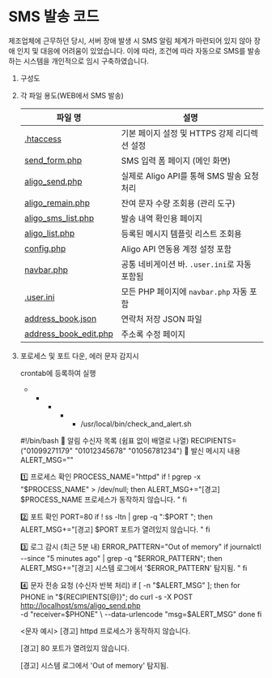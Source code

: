 # SMS 발송 코드

제조업체에 근무하던 당시, 서버 장애 발생 시 SMS 알림 체계가 마련되어 있지 않아 장애 인지 및 대응에 어려움이 있었습니다. 이에 따라, 조건에 따라 자동으로 SMS를 발송하는 시스템을 개인적으로 임시 구축하였습니다.

1. 구성도
2. 각 파일 용도(WEB에서 SMS 발송)
    
    
    | 파일 명 | 설명 |
    | --- | --- |
    | [.htaccess](SMS%20발송%20코드/.htaccess) | 기본 페이지 설정 및 HTTPS 강제 리디렉션 설정 |
    | [send_form.php](SMS%20발송%20코드/send_form.php) | SMS 입력 폼 페이지 (메인 화면) |
    | [aligo_send.php](SMS%20발송%20코드/aligo_send.php) | 실제로 Aligo API를 통해 SMS 발송 요청 처리 |
    | [aligo_remain.php](SMS%20발송%20코드/aligo_remain.php) | 잔여 문자 수량 조회용 (관리 도구) |
    | [aligo_sms_list.php](SMS%20발송%20코드/aligo_sms_list.php) | 발송 내역 확인용 페이지 |
    | [aligo_list.php](SMS%20발송%20코드/aligo_list.php) | 등록된 메시지 템플릿 리스트 조회용 |
    | [config.php](SMS%20발송%20코드/config.php) | Aligo API 연동용 계정 설정 포함 |
    | [navbar.php](SMS%20발송%20코드/navbar.php) | 공통 네비게이션 바. `.user.ini`로 자동 포함됨 |
    | [.user.ini](SMS%20발송%20코드/.user.ini) | 모든 PHP 페이지에 `navbar.php` 자동 포함 |
    | [address_book.json](SMS%20발송%20코드/address_book.json) | 연락처 저장 JSON 파일 |
    | [address_book_edit.php](SMS%20발송%20코드/address_book_edit.php.) | 주소록 수정 페이지 |
    
    
3. 포로세스 및 포트 다운, 에러 문자 감지시 
    
    crontab에 등록하여 실행
    
    * * * * * /usr/local/bin/check_and_alert.sh
	
    #!/bin/bash
    📱 알림 수신자 목록 (쉼표 없이 배열로 나열)
    RECIPIENTS=("01099271179" "01012345678" "01056781234")
    📩 발신 메시지 내용
    ALERT_MSG=""
    
    1️⃣ 프로세스 확인
    PROCESS_NAME="httpd"
    if ! pgrep -x "$PROCESS_NAME" > /dev/null; then
    ALERT_MSG+="[경고] $PROCESS_NAME 프로세스가 동작하지 않습니다. "
    fi
    
    2️⃣ 포트 확인
    PORT=80
    if ! ss -ltn | grep -q ":$PORT "; then
    ALERT_MSG+="[경고] $PORT 포트가 열려있지 않습니다. "
    fi
    
    3️⃣ 로그 감시 (최근 5분 내)
    ERROR_PATTERN="Out of memory"
    if journalctl --since "5 minutes ago" | grep -q "$ERROR_PATTERN"; then
    ALERT_MSG+="[경고] 시스템 로그에서 '$ERROR_PATTERN' 탐지됨. "
    fi
    
    4️⃣ 문자 전송 요청 (수신자 반복 처리)
    if [ -n "$ALERT_MSG" ]; then
    for PHONE in "${RECIPIENTS[@]}"; do
    curl -s -X POST [http://localhost/sms/aligo_send.php](http://localhost/sms/aligo_send.php) \
    -d "receiver=$PHONE" \
    --data-urlencode "msg=$ALERT_MSG"
    done
    fi
    
    <문자 예시>
    [경고] httpd 프로세스가 동작하지 않습니다.
    
    [경고] 80 포트가 열려있지 않습니다.
    
    [경고] 시스템 로그에서 'Out of memory' 탐지됨.